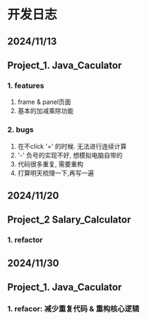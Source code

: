 # 开发日志

## 2024/11/13

## Project_1. Java_Caculator

### 1. features

1. frame & panel页面
2. 基本的加减乘除功能

### 2. bugs

1. 在不click '=' 的时候. 无法进行连续计算
2. '-' 负号的实现不好, 想模拟电脑自带的
3. 代码很多重复, 需要重构
4. 打算明天梳理一下,再写一遍

## 2024/11/20

## Project_2 Salary_Calculator

### 1. refactor

## 2024/11/30

## Project_1. Java_Caculator

### 1. refacor: 减少重复代码 & 重构核心逻辑